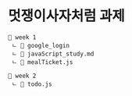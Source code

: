 # 멋쟁이사자처럼 과제
```
📁 week 1
 ㄴ 📁 google_login
 ㄴ 📄 javaScript_study.md
 ㄴ 📄 mealTicket.js
 
📁 week 2
 ㄴ 📄 todo.js
 ```

